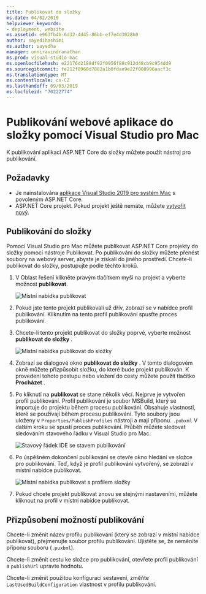 ```yaml
---
title: Publikovat do složky
ms.date: 04/02/2019
helpviewer_keywords:
- deployment, website
ms.assetid: e963fb4b-6d32-4d45-86bb-ef7e4d3028b0
author: sayedihashimi
ms.author: sayedha
manager: unniravindranathan
ms.prod: visual-studio-mac
ms.openlocfilehash: e22176d2188df92f0956f88c912d48cb9c954dd9
ms.sourcegitcommit: fe212f8960d7882a1b0fdae9e22f008996aacf3c
ms.translationtype: MT
ms.contentlocale: cs-CZ
ms.lasthandoff: 09/03/2019
ms.locfileid: "70222774"
---
```

# <a name="publish-a-web-app-to-a-folder-using-visual-studio-for-mac"></a>Publikování webové aplikace do složky pomocí Visual Studio pro Mac

K publikování aplikací ASP.NET Core do složky můžete použít nástroj pro publikování.

## <a name="prerequisites"></a>Požadavky

- Je nainstalována [aplikace Visual Studio 2019 pro systém Mac](https://visualstudio.microsoft.com/downloads/?utm_medium=microsoft&utm_source=docs.microsoft.com&utm_campaign=inline+link&utm_content=download+vs4mac2019) s povoleným ASP.NET Core.
- ASP.NET Core projekt. Pokud projekt ještě nemáte, můžete [vytvořit nový](https://docs.microsoft.com/visualstudio/mac/create-new-projects?view=vsmac-2019).

## <a name="publish-to-folder"></a>Publikování do složky

Pomocí Visual Studio pro Mac můžete publikovat ASP.NET Core projekty do složky pomocí nástroje Publikovat. Po publikování do složky můžete přenést soubory na webový server, abyste je získali do jiného prostředí. Chcete-li publikovat do složky, postupujte podle těchto kroků.

 1. V Oblast řešení klikněte pravým tlačítkem myši na projekt a vyberte možnost **publikovat**.

    ![Místní nabídka publikovat](media/publish-context-menu.png)

 2. Pokud jste tento projekt publikovali už dřív, zobrazí se v nabídce profil publikování. Kliknutím na tento profil publikování spusťte proces publikování.

 3. Chcete-li tento projekt publikovat do složky poprvé, vyberte možnost **publikovat do složky** .

    ![Místní nabídka publikovat do složky](media/publish-to-folder-context-menu.png)

 4. Zobrazí se dialogové okno **publikovat do složky** . V tomto dialogovém okně můžete přizpůsobit složku, do které bude projekt publikován. K provedení tohoto postupu nebo vložení do cesty můžete použít tlačítko **Procházet** .

 5. Po kliknutí na **publikovat** se stane několik věcí. Nejprve je vytvořen profil publikování. Profil publikování je soubor MSBuild, který se importuje do projektu během procesu publikování. Obsahuje vlastnosti, které se používají během procesu publikování. Tyto soubory jsou uloženy v `Properties/PublishProfiles` nástroji a mají příponu. `.pubxml` V dalším kroku se spustí proces publikování. Průběh můžete sledovat sledováním stavového řádku v Visual Studio pro Mac.

    ![Stavový řádek IDE se stavem publikování](media/publish-to-folder-status-bar.png)

 6. Po úspěšném dokončení publikování se otevře okno hledání ve složce pro publikování. Teď, když je profil publikování vytvořený, se zobrazí v místní nabídce publikovat.

    ![Místní nabídka publikovat s profilem složky](media/publish-context-menu-with-folder-profile.png)

 7. Pokud chcete projekt publikovat znovu se stejnými nastaveními, můžete kliknout na profil v místní nabídce publikovat.

## <a name="customize-publish-options"></a>Přizpůsobení možností publikování

Chcete-li změnit název profilu publikování (který se zobrazí v místní nabídce publikovat), přejmenujte soubor profilu publikování. Ujistěte se, že neměníte příponu souboru (`.puxbml`).

Chcete-li změnit cestu ke složce pro publikování, otevřete profil publikování a `publishUrl` upravte hodnotu.

Chcete-li změnit použitou konfiguraci sestavení, změňte `LastUsedBuildConfiguration` vlastnost v profilu publikování.
